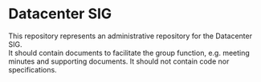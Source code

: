 
# Datacenter SIG

This repository represents an administrative repository for the Datacenter SIG.  
It should contain documents to facilitate the group function, e.g. meeting minutes and supporting documents.
It should not contain code nor specifications.

